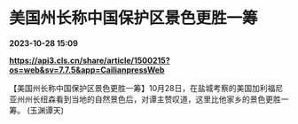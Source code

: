 # 美国州长称中国保护区景色更胜一筹

**2023-10-28 15:09**

**https://api3.cls.cn/share/article/1500215?os=web&sv=7.7.5&app=CailianpressWeb**

【美国州长称中国保护区景色更胜一筹】10月28日，在盐城考察的美国加利福尼亚州州长纽森看到当地的自然景色后，对谭主赞叹道，这里比他家乡的景色更胜一筹。 (玉渊谭天)